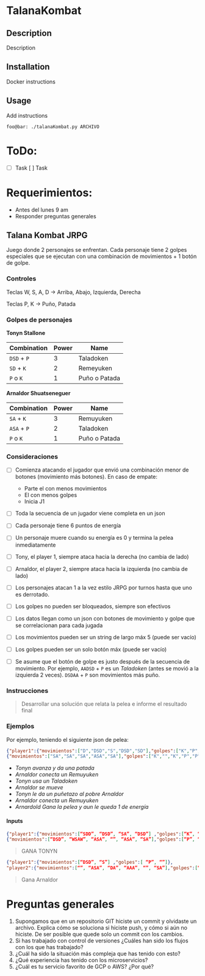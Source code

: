 TalanaKombat
============

## Description

Description

## Installation

Docker instructions

## Usage

Add instructions

```command
foo@bar: ./talanaKombat.py ARCHIVO
```

# ToDo:

* [ ] Task [ ] Task

# Requerimientos:

- Antes del lunes 9 am
- Responder preguntas generales

## Talana Kombat JRPG

Juego donde 2 personajes se enfrentan. Cada personaje tiene 2 golpes especiales
que se ejecutan con una combinación de movimientos + 1 botón de golpe.

### Controles

Teclas W, S, A, D → Arriba, Abajo, Izquierda, Derecha

Teclas P, K → Puño, Patada

### Golpes de personajes

**Tonyn Stallone**

| Combination | Power | Name          |
|-------------|-------|---------------|
| `DSD` + `P` | 3     | Taladoken     |
| `SD` + `K`  | 2     | Remeyuken     |
| `P` o `K`   | 1     | Puño o Patada |

**Arnaldor Shuatseneguer**

| Combination | Power | Name          |
|-------------|-------|---------------|
| `SA` + `K`  | 3     | Remuyuken     |
| `ASA` + `P` | 2     | Taladoken     |
| `P` o `K`   | 1     | Puño o Patada |

### Consideraciones

- [ ] Comienza atacando el jugador que envió una combinación menor de botones
  (movimiento más botones). En caso de empate:
    - Parte el con menos movimientos
    - El con menos golpes
    - Inicia J1
- [ ] Toda la secuencia de un jugador viene completa en un json
- [ ] Cada personaje tiene 6 puntos de energía
- [ ] Un personaje muere cuando su energía es 0 y termina la pelea inmediatamente
- [ ] Tony, el player 1, siempre ataca hacia la derecha (no cambia de lado)
- [ ] Arnaldor, el player 2, siempre ataca hacia la izquierda (no cambia de lado)
- [ ] Los personajes atacan 1 a la vez estilo JRPG por turnos hasta que uno es derrotado.
- [ ] Los golpes no pueden ser bloqueados, siempre son efectivos

- [ ] Los datos llegan como un json con botones de movimiento y golpe que se correlacionan para cada jugada
- [ ] Los movimientos pueden ser un string de largo máx 5 (puede ser vacío)
- [ ] Los golpes pueden ser un solo botón máx (puede ser vacío)
- [ ] Se asume que el botón de golpe es justo después de la secuencia de
  movimiento. Por ejemplo, `AADSD` + `P` es un _Taladoken_ (antes se movió a la
  izquierda 2 veces). `DSDAA` + `P` son movimientos más puño.

### Instrucciones

> Desarrollar una solución que relata la pelea e informe el resultado final

### Ejemplos

Por ejemplo, teniendo el siguiente json de pelea:

```json
{"player1":{"movimientos":["D","DSD","S","DSD","SD"],"golpes":["K","P","","K","P"]},"player2":
{"movimientos":["SA","SA","SA","ASA","SA"],"golpes":["K","","K","P","P"]}}
```
- _Tonyn avanza y da una patada_
- _Arnaldor conecta un Remuyuken_
- _Tonyn usa un Taladoken_
- _Arnaldor se mueve_
- _Tonyn le da un puñetazo al pobre Arnaldor_
- _Arnaldor conecta un Remuyuken_
- _Arnardold Gana la pelea y aun le queda 1 de energía_

#### Inputs

```json
{"player1":{"movimientos":[“SDD”, “DSD”, “SA”, “DSD”] ,"golpes":[“K”, “P”, “K”, “P”]}, "player2":
{"movimientos":[“DSD”, “WSAW”, “ASA”, “”, “ASA”, “SA”],"golpes":[“P”, “K”, “K”, “K”, “P”, “k”]}}
```
> GANA TONYN

```json
{"player1":{"movimientos":[“DSD”, “S”] ,"golpes":[ “P”, “”]},
"player2":{"movimientos":[“”, “ASA”, “DA”, “AAA”, “”, “SA”],"golpes":[“P”, “”, “P”, “K”, “K”, “K”]}}
```
> Gana Arnaldor

# Preguntas generales

1. Supongamos que en un repositorio GIT hiciste un commit y olvidaste un
   archivo. Explica cómo se soluciona si hiciste push, y cómo si aún no
   hiciste. De ser posible que quede solo un commit con los cambios.
2. Si has trabajado con control de versiones ¿Cuáles han sido los flujos con
   los que has trabajado?
3. ¿Cuál ha sido la situación más compleja que has tenido con esto?
4. ¿Qué experiencia has tenido con los microservicios?
5. ¿Cuál es tu servicio favorito de GCP o AWS? ¿Por qué?

